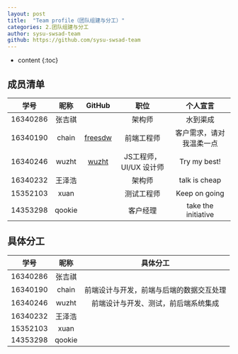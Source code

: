 ```yaml
---
layout: post
title:  "Team profile（团队组建与分工）"
categories: 2.团队组建与分工
author: sysu-swsad-team
github: https://github.com/sysu-swsad-team
---
```


* content
{:toc}

## 成员清单

|学号|昵称|GitHub|职位|个人宣言|
|:-:|:-:|:-:|:-:|:-:|
|16340286|张吉祺| |架构师|水到渠成|
|16340190|chain| [freesdw](https://github.com/freesdw) |前端工程师|客户需求，请对我温柔一点|
|16340246|wuzht| [wuzht](https://github.com/wuzht)|JS工程师，UI/UX 设计师|Try my best!|
|16340232|王泽浩| |架构师|talk is cheap|
|15352103|xuan| |测试工程师|Keep on going|
|14353298|qookie| |客户经理|take the initiative|


## 具体分工

|学号|昵称|具体分工|
|:-:|:-:|:-:|
|16340286|张吉祺||
|16340190|chain|前端设计与开发，前端与后端的数据交互处理|
|16340246|wuzht|前端设计与开发、测试，前后端系统集成|
|16340232|王泽浩||
|15352103|xuan||
|14353298|qookie||


